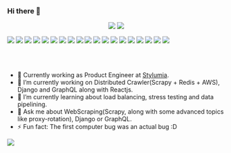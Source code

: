 ### Hi there 👋

<p align = "center">
  <img src = "https://github-readme-stats.vercel.app/api?username=ns3098&show_icons=true&theme=tokyonight&line_height=27"/>
  <img src = "https://github-readme-stats.vercel.app/api/top-langs/?username=ns3098&hide=css,java,html&theme=tokyonight">
  <p>
    <img src="https://img.shields.io/badge/-Visual%20Studio%20Code-23A9F2?style=flat-square&logo=Visual%20Studio%20Code&logoColor=white"/>
    <img src="https://img.shields.io/badge/-pycharm-0000A0?style=flat-square&logo=pycharm&logoColor=white"/>
    <img src="https://img.shields.io/badge/-atom-66595C?style=flat-square&logo=atom&logoColor=white"/>
    <img src="https://img.shields.io/badge/-Github-181717?style=flat-square&logo=GitHub&logoColor=white"/>
    <img src="https://img.shields.io/badge/-gitlab-FCA121?style=flat-square&logo=gitlab&logoColor=black"/>
    <img src="https://img.shields.io/badge/-Git-F44D27?style=flat-square&logo=Git&logoColor=white"/>
    <img src="https://img.shields.io/badge/-python-3776AB?style=flat-square&logo=python&logoColor=white"/>
    <img src="https://img.shields.io/badge/-graphql-E10098?style=flat-square&logo=graphql&logoColor=white"/>
    <img src="https://img.shields.io/badge/-django-092e20?style=flat-square&logo=django&logoColor=white"/>
    <img src="https://img.shields.io/badge/-flask-000000?style=flat-square&logo=flask&logoColor=white"/>
    <img src="https://img.shields.io/badge/-react-61dafb?style=flat-square&logo=react&logoColor=black"/>
    <img src="https://img.shields.io/badge/-Apache-D22128?style=flat-square&logo=Apache&logoColor=white"/>
    <img src="https://img.shields.io/badge/-MySQL-F29111?style=flat-square&logo=MySQL&logoColor=white"/>
    <img src="https://img.shields.io/badge/-postman-FF6C37?style=flat-square&logo=postman&logoColor=white"/>
    <img src="https://img.shields.io/badge/-HTML5-E34F26?style=flat-square&logo=HTML5&logoColor=white"/>
    <img src="https://img.shields.io/badge/-CSS3-1572B6?style=flat-square&logo=CSS3&logoColor=white"/>
    <img src="https://img.shields.io/badge/-linux-FCC624?style=flat-square&logo=linux&logoColor=black"/>
    <img src="https://img.shields.io/badge/-redis-DC282D?style=flat-square&logo=redis&logoColor=white"/>
    <img src="https://img.shields.io/badge/-cplusplus-00599C?style=flat-square&logo=cplusplus&logoColor=white"/>
  </p>
</p>
<p>
<br> <br>

- 👨 Currently working as Product Engineer at [Stylumia](https://www.linkedin.com/company/stylumia/mycompany/).
- 🔭 I’m currently working on Distributed Crawler(Scrapy + Redis + AWS), Django and GraphQL along with Reactjs.
- 🌱 I’m currently learning about load balancing, stress testing and data pipelining.
- 💬 Ask me about WebScraping(Scrapy, along with some advanced topics like proxy-rotation), Django or GraphQL.
- ⚡ Fun fact: The first computer bug was an actual bug :D

![](https://komarev.com/ghpvc/?username=ns3098&color=green)
